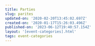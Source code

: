 ```yaml
---
title: Parties
slug: parites
updated-on: '2020-02-20T13:45:02.697Z'
created-on: '2020-01-17T15:26:03.496Z'
published-on: '2023-06-12T19:40:57.154Z'
layout: '[event-categories].html'
tags: event-categories
---
```



